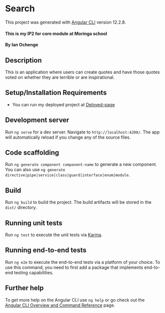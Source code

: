 # Search

This project was generated with [Angular CLI](https://github.com/angular/angular-cli) version 12.2.8.



#### This is my IP2 for core module at Moringa school
#### By **Ian Ochenge**
## Description
This is an application where users can create quotes and have those quotes voted on whether they are terrible or are inspirational. 
## Setup/Installation Requirements

* You can run my deployed project at [Deloyed-page]()

## Development server

Run `ng serve` for a dev server. Navigate to `http://localhost:4200/`. The app will automatically reload if you change any of the source files.

## Code scaffolding

Run `ng generate component component-name` to generate a new component. You can also use `ng generate directive|pipe|service|class|guard|interface|enum|module`.

## Build

Run `ng build` to build the project. The build artifacts will be stored in the `dist/` directory.

## Running unit tests

Run `ng test` to execute the unit tests via [Karma](https://karma-runner.github.io).

## Running end-to-end tests

Run `ng e2e` to execute the end-to-end tests via a platform of your choice. To use this command, you need to first add a package that implements end-to-end testing capabilities.

## Further help

To get more help on the Angular CLI use `ng help` or go check out the [Angular CLI Overview and Command Reference](https://angular.io/cli) page.
